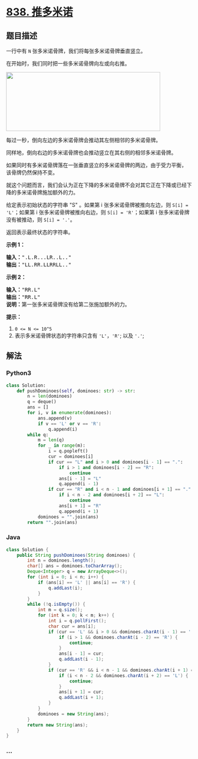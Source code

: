 # [838. 推多米诺](https://leetcode-cn.com/problems/push-dominoes)



## 题目描述

<!-- 这里写题目描述 -->

<p>一行中有 <code>N</code> 张多米诺骨牌，我们将每张多米诺骨牌垂直竖立。</p>

<p>在开始时，我们同时把一些多米诺骨牌向左或向右推。</p>

<p><img alt="" src="https://aliyun-lc-upload.oss-cn-hangzhou.aliyuncs.com/aliyun-lc-upload/uploads/2018/05/19/domino.png" style="height: 160px; width: 418px;"></p>

<p>每过一秒，倒向左边的多米诺骨牌会推动其左侧相邻的多米诺骨牌。</p>

<p>同样地，倒向右边的多米诺骨牌也会推动竖立在其右侧的相邻多米诺骨牌。</p>

<p>如果同时有多米诺骨牌落在一张垂直竖立的多米诺骨牌的两边，由于受力平衡， 该骨牌仍然保持不变。</p>

<p>就这个问题而言，我们会认为正在下降的多米诺骨牌不会对其它正在下降或已经下降的多米诺骨牌施加额外的力。</p>

<p>给定表示初始状态的字符串 &quot;S&quot; 。如果第 i 张多米诺骨牌被推向左边，则 <code>S[i] = &#39;L&#39;</code>；如果第 i 张多米诺骨牌被推向右边，则 <code>S[i] = &#39;R&#39;</code>；如果第 i 张多米诺骨牌没有被推动，则 <code>S[i] = &#39;.&#39;</code>。</p>

<p>返回表示最终状态的字符串。</p>

<p><strong>示例 </strong><strong>1</strong><strong>：</strong></p>

<pre><strong>输入：</strong>&quot;.L.R...LR..L..&quot;
<strong>输出：</strong>&quot;LL.RR.LLRRLL..&quot;</pre>

<p><strong>示例 </strong><strong>2</strong><strong>：</strong></p>

<pre><strong>输入：</strong>&quot;RR.L&quot;
<strong>输出：</strong>&quot;RR.L&quot;
<strong>说明：</strong>第一张多米诺骨牌没有给第二张施加额外的力。</pre>

<p><strong>提示：</strong></p>

<ol>
	<li><code>0 &lt;= N &lt;= 10^5</code></li>
	<li>表示多米诺骨牌状态的字符串只含有 <code>&#39;L&#39;</code>，<code>&#39;R&#39;</code>; 以及 <code>&#39;.&#39;</code>;</li>
</ol>


## 解法

<!-- 这里可写通用的实现逻辑 -->

<!-- tabs:start -->

### **Python3**

<!-- 这里可写当前语言的特殊实现逻辑 -->

```python
class Solution:
    def pushDominoes(self, dominoes: str) -> str:
        n = len(dominoes)
        q = deque()
        ans = []
        for i, v in enumerate(dominoes):
            ans.append(v)
            if v == 'L' or v == 'R':
                q.append(i)
        while q:
            m = len(q)
            for _ in range(m):
                i = q.popleft()
                cur = dominoes[i]
                if cur == "L" and i > 0 and dominoes[i - 1] == ".":
                    if i > 1 and dominoes[i - 2] == "R":
                        continue
                    ans[i - 1] = "L"
                    q.append(i - 1)
                if cur == "R" and i < n - 1 and dominoes[i + 1] == ".":
                    if i < n - 2 and dominoes[i + 2] == "L":
                        continue
                    ans[i + 1] = "R"
                    q.append(i + 1)
            dominoes = "".join(ans)
        return "".join(ans)
```

### **Java**

<!-- 这里可写当前语言的特殊实现逻辑 -->

```java
class Solution {
    public String pushDominoes(String dominoes) {
        int n = dominoes.length();
        char[] ans = dominoes.toCharArray();
        Deque<Integer> q = new ArrayDeque<>();
        for (int i = 0; i < n; i++) {
            if (ans[i] == 'L' || ans[i] == 'R') {
                q.addLast(i);
            }
        }
        while (!q.isEmpty()) {
            int m = q.size();
            for (int k = 0; k < m; k++) {
                int i = q.pollFirst();
                char cur = ans[i];
                if (cur == 'L' && i > 0 && dominoes.charAt(i - 1) == '.') {
                    if (i > 1 && dominoes.charAt(i - 2) == 'R') {
                        continue;
                    }
                    ans[i - 1] = cur;
                    q.addLast(i - 1);
                }
                if (cur == 'R' && i < n - 1 && dominoes.charAt(i + 1) == '.') {
                    if (i < n - 2 && dominoes.charAt(i + 2) == 'L') {
                        continue;
                    }
                    ans[i + 1] = cur;
                    q.addLast(i + 1);
                }
            }
            dominoes = new String(ans);
        }
        return new String(ans);
    }
}
```

### **...**

```

```

<!-- tabs:end -->
